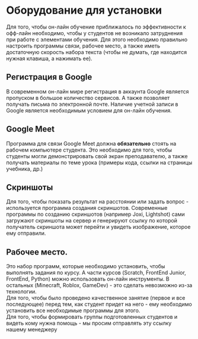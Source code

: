 # Оборудование для установки
Для того, чтобы он-лайн обучение приближалось по эффективности к офф-лайн необходимо, чтобы у студентов не возникало затруднения при работе с элементами обучения. Для этого необходимо правильно настроить программы связи, рабочее место, а также иметь достаточную скорость набора текста (чтобы не думать, где находится нужная клавиша, а нажимать ее).  
## Регистрация в Google  
В современном он-лайн мире регистрация в аккаунта Google является пропуском в большое количество сервисов. А также позволяет получать письма по электронной почте. Наличие учетной записи в Google является необходимым условием для он-лайн обучения.  
  
## Google Meet
Программа для связи  Google Meet должна **обязательно** стоять на рабочем компьютере студента. Это необходимо для того, чтобы студенты могли демонстрировать свой экран преподавателю, а также получать материалы по теме урока (примеры кода, ссылки на страницы учебника, др.)  
  
## Скриншоты
Для того, чтобы показать результат на расстоянии или задать вопрос - используется программа создания скриншотов. Современные программы по созданию скриншотов (например Joxi, Lightshot) сами загружают скриншоты на сервер и генерируют ссылку по которой получатель скриншота может перейти и увидеть изображение, которое ему отправили.  

## Рабочее место.
Это набор программ, которые необходимо установить, чтобы выполнять задания по курсу. А части курсов (Scratch, FrontEnd Junior, FrontEnd, Python) можно использовать он-лайн инструменты. В остальных (Minecraft, Roblox, GameDev) - это сделать невозможно из-за технологии.  
Для того, чтобы было проведено качественное занятие (первое и все последующее) перед тем, как студент придет на него - ему необходимо установить все необходимые программы для этого.  
Для того, чтобы формировать группы подготовленных студентов и видеть кому нужна помощь - мы просим отправлять эту ссылку нашему менеджеру 